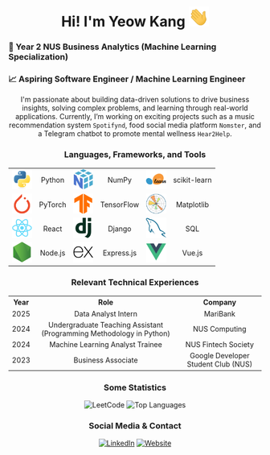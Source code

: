 <h1 align="center">
    Hi! I'm Yeow Kang
    <img src="https://raw.githubusercontent.com/ABSphreak/ABSphreak/master/gifs/Hi.gif" alt="Hi" width="40px" padding="0"/>
</h1>

<h3 align="left">🚀 Year 2 NUS Business Analytics (Machine Learning Specialization)</h3>
<h3 align="left">📈 Aspiring Software Engineer / Machine Learning Engineer</h3>

<p align="center">
    I'm passionate about building data-driven solutions to drive business insights, solving complex problems, and learning through real-world applications.
    Currently, I’m working on exciting projects such as a music recommendation system <code>Spotifynd</code>, food social media platform <code>Nomster</code>, and a Telegram chatbot to promote mental wellness <code>Hear2Help</code>.
</p>

<h3 align="center">Languages, Frameworks, and Tools</h3>
<table align="center" style="width: 100%; table-layout: fixed; border-collapse: collapse;">
  <tr>
    <td align="center"><a href="https://www.python.org" target="_blank" rel="noreferrer"><img src="https://raw.githubusercontent.com/devicons/devicon/master/icons/python/python-original.svg" alt="Python" width="40" height="40" /></a></td>
    <td align="center">Python</td>
    <td align="center"><a href="https://numpy.org/" target="_blank" rel="noreferrer"><img src="https://raw.githubusercontent.com/devicons/devicon/master/icons/numpy/numpy-original.svg" alt="NumPy" width="40" height="40" /></a></td>
    <td align="center">NumPy</td>
    <td align="center"><a href="https://scikit-learn.org/" target="_blank" rel="noreferrer"><img src="https://raw.githubusercontent.com/devicons/devicon/master/icons/scikitlearn/scikitlearn-original.svg" alt="scikit-learn" width="40" height="40" /></a></td>
    <td align="center">scikit-learn</td>
  </tr>
  <tr>
    <td align="center"><a href="https://pytorch.org/" target="_blank" rel="noreferrer"><img src="https://raw.githubusercontent.com/devicons/devicon/master/icons/pytorch/pytorch-original.svg" alt="PyTorch" width="40" height="40" /></a></td>
    <td align="center">PyTorch</td>
    <td align="center"><a href="https://www.tensorflow.org/" target="_blank" rel="noreferrer"><img src="https://raw.githubusercontent.com/devicons/devicon/master/icons/tensorflow/tensorflow-original.svg" alt="TensorFlow" width="40" height="40" /></a></td>
    <td align="center">TensorFlow</td>
    <td align="center"><a href="https://matplotlib.org/" target="_blank" rel="noreferrer"><img src="https://raw.githubusercontent.com/devicons/devicon/master/icons/matplotlib/matplotlib-original.svg" alt="Matplotlib" width="40" height="40" /></a></td>
    <td align="center">Matplotlib</td>
  </tr>
  <tr>
    <td align="center"><a href="https://reactjs.org/" target="_blank" rel="noreferrer"><img src="https://raw.githubusercontent.com/devicons/devicon/master/icons/react/react-original.svg" alt="React" width="40" height="40" /></a></td>
    <td align="center">React</td>
    <td align="center"><a href="https://www.djangoproject.com/" target="_blank" rel="noreferrer"><img src="https://raw.githubusercontent.com/devicons/devicon/master/icons/django/django-plain.svg" alt="Django" width="40" height="40" /></a></td>
    <td align="center">Django</td>
    <td align="center"><a href="https://www.mysql.com/" target="_blank" rel="noreferrer"><img src="https://raw.githubusercontent.com/devicons/devicon/master/icons/mysql/mysql-original.svg" alt="MySQL" width="40" height="40" /></a></td>
    <td align="center">SQL</td>
  </tr>
  <tr>
    <td align="center"><a href="https://nodejs.org/" target="_blank" rel="noreferrer"><img src="https://raw.githubusercontent.com/devicons/devicon/master/icons/nodejs/nodejs-original.svg" alt="Node.js" width="40" height="40" /></a></td>
    <td align="center">Node.js</td>
    <td align="center"><a href="https://expressjs.com/" target="_blank" rel="noreferrer"><img src="https://raw.githubusercontent.com/devicons/devicon/master/icons/express/express-original.svg" alt="Express.js" width="40" height="40" /></a></td>
    <td align="center">Express.js</td>
    <td align="center"><a href="https://vuejs.org/" target="_blank" rel="noreferrer"><img src="https://raw.githubusercontent.com/devicons/devicon/master/icons/vuejs/vuejs-original.svg" alt="Vue.js" width="40" height="40" /></a></td>
    <td align="center">Vue.js</td>
  </tr>
</table>

<h3 align="center">Relevant Technical Experiences</h3>

<table style="width: 100%; table-layout: fixed; text-align: center; border-collapse: collapse; align: center">
  <tr>
    <th>Year</th>
    <th>Role</th>
    <th>Company</th>
  </tr>
  <tr>
    <td>2025</td>
    <td>Data Analyst Intern</td>
    <td>MariBank</td>
  </tr>
  <tr>
    <td>2024</td>
    <td>Undergraduate Teaching Assistant (Programming Methodology in Python)</td>
    <td>NUS Computing</td>
  </tr>
  <tr>
    <td>2024</td>
    <td>Machine Learning Analyst Trainee</td>
    <td>NUS Fintech Society</td>
  </tr>
  <tr>
    <td>2023</td>
    <td>Business Associate</td>
    <td>Google Developer Student Club (NUS)</td>
  </tr>
</table>

<h3 align="center">Some Statistics</h3>

<p align="center">
  <img src="https://leetcard.jacoblin.cool/kangenoob?ext=contest" alt="LeetCode" />
  <img src="https://github-readme-stats.vercel.app/api/top-langs/?username=ykwong2002&layout=compact" alt="Top Languages" />
</p>

<h3 align="center">Social Media & Contact</h3>

<p align="center">
  <a href="https://www.linkedin.com/in/wongyeowkang/" target="_blank"><img src="https://img.shields.io/badge/LinkedIn-Profile-blue?logo=linkedin" alt="LinkedIn" /></a>
  <a href="https://wongyeowkang.netlify.app/" target="_blank"><img src="https://img.shields.io/badge/Portfolio-Website-green?logo=google-chrome" alt="Website" /></a>
</p>
